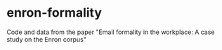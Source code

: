 enron-formality
===============

Code and data from the paper "Email formality in the workplace: A case study on the Enron corpus"
